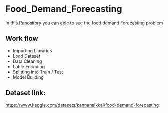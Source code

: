 # Food_Demand_Forecasting
In this Repository you can able to see the food demand Forecasting problem 

## Work flow
* Importing Libraries
* Load Dataset
* Data Cleaning
* Lable Encoding
* Splitting into Train / Test
* Model Building 

## Dataset link:
https://www.kaggle.com/datasets/kannanaikkal/food-demand-forecasting

